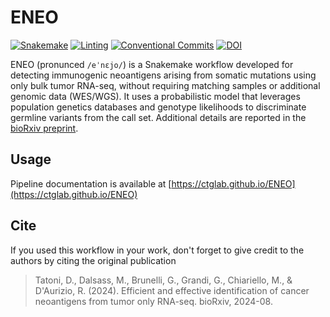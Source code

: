 # ENEO

[![Snakemake](https://img.shields.io/badge/snakemake-≤8.0.0-brightgreen.svg)](https://snakemake.github.io)
[![Linting](https://github.com/ctglab/ENEO/actions/workflows/formatting.yml/badge.svg?branch=main)](https://github.com/ctglab/ENEO/actions/workflows/formatting.yml)
[![Conventional Commits](https://img.shields.io/badge/Conventional%20Commits-1.0.0-%23FE5196?logo=conventionalcommits&logoColor=white)](https://conventionalcommits.org)
[![DOI](https://zenodo.org/badge/DOI/10.5281/zenodo.14931774.svg)](https://doi.org/10.5281/zenodo.14931774)


ENEO (pronunced `/eˈnɛjo/`) is a Snakemake workflow developed for detecting immunogenic neoantigens arising from somatic mutations using only bulk tumor RNA-seq, without requiring matching samples or additional genomic data (WES/WGS). It uses a probabilistic model that leverages population genetics databases and genotype likelihoods to discriminate germline variants from the call set. Additional details are reported in the [bioRxiv preprint](https://www.biorxiv.org/content/10.1101/2024.08.08.607127v1).

## Usage

Pipeline documentation is available at [https://ctglab.github.io/ENEO](https://ctglab.github.io/ENEO)

## Cite

If you used this workflow in your work, don't forget to give credit to the authors by citing the original publication

>Tatoni, D., Dalsass, M., Brunelli, G., Grandi, G., Chiariello, M., & D'Aurizio, R. (2024). Efficient and effective identification of cancer neoantigens from tumor only RNA-seq. bioRxiv, 2024-08.






